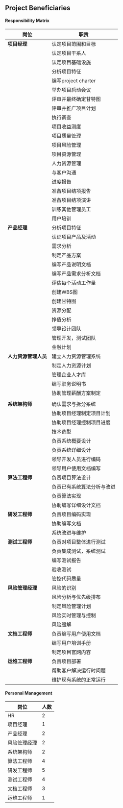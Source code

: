## Project Beneficiaries

#### Responsibility Matrix

| 岗位                 | 职责                       |
| -------------------- | -------------------------- |
| **项目经理**         | 认定项目范围和目标         |
|                      | 认定项目干系人             |
|                      | 认定项目基础设施           |
|                      | 分析项目特征               |
|                      | 编写project charter        |
|                      | 举办项目启动会议           |
|                      | 评审并最终确定甘特图       |
|                      | 评审并推广项目计划         |
|                      | 执行调查                   |
|                      | 项目收益测度               |
|                      | 项目质量管理               |
|                      | 项目风险管理               |
|                      | 项目资源管理               |
|                      | 人力资源管理               |
|                      | 与客户沟通                 |
|                      | 进度报告                   |
|                      | 准备项目结项报告           |
|                      | 准备项目结项演讲           |
|                      | 训练其他管理员工           |
|                      | 用户培训                   |
| **产品经理**         | 分析项目特征               |
|                      | 认证项目产品及活动         |
|                      | 需求分析                   |
|                      | 制定产品方案               |
|                      | 编写产品说明文档           |
|                      | 编写产品需求分析文档       |
|                      | 评估每个活动工作量         |
|                      | 创建WBS图                  |
|                      | 创建甘特图                 |
|                      | 资源分配                   |
|                      | 挣值分析                   |
|                      | 领导设计团队               |
|                      | 管理开发，测试团队         |
|                      | 金融计划                   |
| **人力资源管理人员** | 建立人力资源管理系统       |
|                      | 制定人力资源计划           |
|                      | 管理企业人才库             |
|                      | 编写职务说明书             |
|                      | 协助管理薪酬方案制定       |
|                      |                            |
| **系统架构师**       | 确认需求与拆分系统         |
|                      | 协助项目经理制定项目计划   |
|                      | 协助项目经理控制项目进度   |
|                      | 技术选型                   |
|                      | 负责系统概要设计           |
|                      | 负责系统详细设计           |
|                      | 领导开发人员进行编码       |
|                      | 领导用户使用文档编写       |
| **算法工程师**       | 负责项目算法设计           |
|                      | 负责已有系统算法分析与改进 |
|                      | 负责算法实现               |
|                      | 协助编写详细设计文档       |
| **研发工程师**       | 负责项目编码实现           |
|                      | 协助编写文档               |
|                      | 系统改进与维护             |
| **测试工程师**       | 负责对项目整体进行测试     |
|                      | 负责集成测试，系统测试     |
|                      | 编写测试报告               |
|                      | 验收测试                   |
|                      | 管控代码质量               |
| **风险管理经理**     | 风险的识别                 |
|                      | 风险分析与优先级排布       |
|                      | 制定风险管理计划           |
|                      | 风险实时管理与控制         |
|                      | 风险缓解                   |
| **文档工程师**       | 负责编写用户使用文档       |
|                      | 编写用户培训手册           |
|                      | 制定项目官网内容           |
| **运维工程师**       | 负责项目部署               |
|                      | 帮助客户解决运行时问题     |
|                      | 维护现有系统的正常运行     |

#### Personal Management

| 岗位         | 人数 |
| ------------ | ---- |
| HR           | 2    |
| 项目经理     | 1    |
| 产品经理     | 2    |
| 风险管理经理 | 2    |
| 系统架构师   | 2    |
| 算法工程师   | 4    |
| 研发工程师   | 5    |
| 测试工程师   | 4    |
| 文档工程师   | 3    |
| 运维工程师   | 1    |